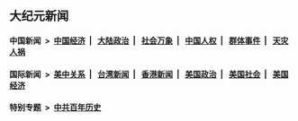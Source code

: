 ## 大纪元新闻

#### 中国新闻 &nbsp;>&nbsp; [中国经济](indexes/ncid283/README.md?08100845) &nbsp;| &nbsp; [大陆政治](indexes/ncid277/README.md?08100845) &nbsp;| &nbsp; [社会万象](indexes/ncid282/README.md?08100845) &nbsp;| &nbsp; [中国人权](indexes/ncid278/README.md?08100845) &nbsp;| &nbsp; [群体事件](indexes/ncid279/README.md?08100845) &nbsp;| &nbsp; [天灾人祸](indexes/ncid280/README.md?08100845)

#### 国际新闻 &nbsp;>&nbsp; [美中关系](indexes/nf1412576/README.md?08100845) &nbsp;| &nbsp; [台湾新闻](indexes/ncid1349361/README.md?08100845) &nbsp;| &nbsp; [香港新闻](indexes/ncid1349362/README.md?08100845) &nbsp;| &nbsp; [美国政治](indexes/ncid1078159/README.md?08100845) &nbsp;| &nbsp; [美国社会](indexes/ncid1078160/README.md?08100845) &nbsp;| &nbsp; [美国经济](indexes/ncid1078158/README.md?08100845)

#### 特别专题 &nbsp;>&nbsp; [中共百年历史](https://github.com/easy2view/epoch-special/blob/master/README.md?08100845)  
